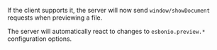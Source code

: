 If the client supports it, the server will now send `window/showDocument` requests when previewing a file.

The server will automatically react to changes to ``esbonio.preview.*`` configuration options.
